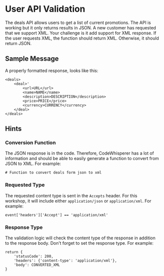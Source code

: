 # User API Validation

The deals API allows users to get a list of current promotions. The API is working but it only returns results in JSON. A new customer has requested that we support XML. Your challenge is it add support for XML response. If the user requests XML, the function should return XML. Otherwise, it should return JSON.

## Sample Message

A properly formatted response, looks like this:

```
<deals>
    <deal>'
        <url>URL</url>
        <name>NAME</name>
        <description>DESCRIPTION</description>
        <price>PRICE</price>
        <currency>CURRENCY</currency>
    </deal>
</deals>
```

## Hints 

### Conversion Function 

The JSON response is in the code. Therefore, CodeWhisperer has a lot of information and should be able to easily generate a function to convert from JSON to XML. For example: 

```
# Function to convert deals form json to xml
```

### Requested Type

The requested content type is sent in the `Accepts` header. For this workshop, it will include either `application/json` or `application/xml`. For example:

```
event['headers']['Accept'] == 'application/xml'
```

### Response Type

The validation logic will check the content type of the response in addition to the response body. Don't forget to set the response type. For example:

```
return {
    'statusCode': 200,
    'headers': {'content-type': 'application/xml'},
    'body': CONVERTED_XML
}
```
